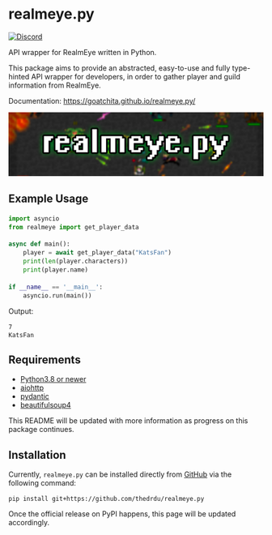# realmeye.py

[![Discord](https://img.shields.io/discord/1220512271126630461?color=7289DA)](https://discord.gg/7hDnTB9jjE)

API wrapper for RealmEye written in Python.

This package aims to provide an abstracted, easy-to-use and fully type-hinted API wrapper for developers, in order to gather player and guild information from RealmEye.

Documentation: https://goatchita.github.io/realmeye.py/

![realmeye.py](./docs/assets/realmeye.png)

## Example Usage
```py
import asyncio
from realmeye import get_player_data

async def main():
    player = await get_player_data("KatsFan")
    print(len(player.characters))
    print(player.name)

if __name__ == '__main__':
    asyncio.run(main())

```
Output:
```
7
KatsFan
```

## Requirements
* [Python3.8 or newer](https://www.python.org/downloads/)
* [aiohttp](https://docs.aiohttp.org/en/stable/)
* [pydantic](https://docs.pydantic.dev/latest/)
* [beautifulsoup4](https://beautiful-soup-4.readthedocs.io/en/latest/)

This README will be updated with more information as progress on this package continues.

## Installation

Currently, `realmeye.py` can be installed directly from [GitHub](https://github.com/thedrdu/realmeye.py) via the following command:

```
pip install git+https://github.com/thedrdu/realmeye.py
```

Once the official release on PyPI happens, this page will be updated accordingly.
